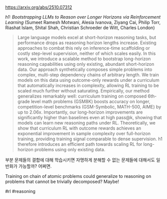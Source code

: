 https://arxiv.org/abs/2510.07312

*h1: Bootstrapping LLMs to Reason over Longer Horizons via Reinforcement Learning* (Sumeet Ramesh Motwani, Alesia Ivanova, Ziyang Cai, Philip Torr, Riashat Islam, Shital Shah, Christian Schroeder de Witt, Charles London)

> Large language models excel at short-horizon reasoning tasks, but performance drops as reasoning horizon lengths increase. Existing approaches to combat this rely on inference-time scaffolding or costly step-level supervision, neither of which scales easily. In this work, we introduce a scalable method to bootstrap long-horizon reasoning capabilities using only existing, abundant short-horizon data. Our approach synthetically composes simple problems into complex, multi-step dependency chains of arbitrary length. We train models on this data using outcome-only rewards under a curriculum that automatically increases in complexity, allowing RL training to be scaled much further without saturating. Empirically, our method generalizes remarkably well: curriculum training on composed 6th-grade level math problems (GSM8K) boosts accuracy on longer, competition-level benchmarks (GSM-Symbolic, MATH-500, AIME) by up to 2.06x. Importantly, our long-horizon improvements are significantly higher than baselines even at high pass@k, showing that models can learn new reasoning paths under RL. Theoretically, we show that curriculum RL with outcome rewards achieves an exponential improvement in sample complexity over full-horizon training, providing training signal comparable to dense supervision. h1 therefore introduces an efficient path towards scaling RL for long-horizon problems using only existing data.

부분 문제들의 결합에 대해 학습시키면 자명하게 분해할 수 없는 문제들에 대해서도 일반화가 가능할까? 어쩌면.

Training on chain of atomic problems could generalize to reasoning on problems that cannot be trivially decomposed? Maybe!

#rl #reasoning 